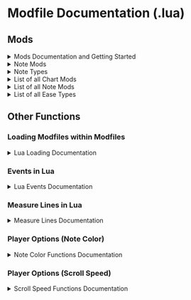 # Modfile Documentation (.lua)

## Mods
<details>
<summary>Mods Documentation and Getting Started</summary>

Mods for a chart are stored in a .lua file! This file is executed at gameplay.
There are two kinds of mod initialization calls, "Mod" and "Ease".

For basic chart mods, first we need to call the container object which stores all of our chart mods.
To call this object's method, we use `xdrv.Mod` or `xdrv.Set`.
The arguments it takes are:
- The mod name
- The value to set the mod to
- Whether to set the mod at a specific beat or time in seconds ('beat' or 'time')
- The beat or time in seconds

Putting this together, we get:
<br>
`xdrv.Mod("speed", 1, "time", 8);`
<br>
OR
<br>
`xdrv.Set("speed", 1, "time", 8);`
<br>
Which sets the mod "speed", to a value of 1, at exactly 8 seconds into the chart.

For eased mods, we need to call `xdrv.Ease`.
The arguments it takes are:
- The mod name
- The starting value
- The ending value
- Whether to set the mod at a specific beat or time in seconds (`'beat'` or `'time'`)
- The beat or time in seconds to start easing our mod
- Whether to set the duration as length or as its ending point, in beat or time in seconds as determined by the fourth parameter (`'end'` or `'len'`)
- The end point of our ease as a beat or time in seconds, or length in beats or time in seconds
- The type of ease to use

The final method call will look like this:
<br>
`xdrv.Ease("speed", 0, 1, "beat", 4, "len", 8, "linear");`
<br>

Which means to ease the "speed" modifier value from 0 to 1, starting at beat 4, for a length of 8 beats with the linear ease type.
</details>

<details>
<summary>Note Mods</summary>
As of 1.4.1, specific notes can have their own mods given to them, called note mods.

To set a note mod, provide the Note Data object or note ID as the first argument in a `xdrv.Set` or `xdrv.Ease` function call.

Example:
- `xdrv.Set(note, "scale_x", 2, "beat", 8);`

To get a Note Data object, you must obtain one via one of these functions:

`xdrv.GetNoteData()`
- Returns every Note Data object in the chart.

`xdrv.GetNoteDataInBeatRange(float startBeat, float endBeat)`
- Returns every Note Data object in the chart within a range of two beats. Does not include the note on the end beat. (Inclusive)

`xdrv.GetNoteDataInTimeRange(float startTime, float endTime)`
- Returns every Note Data object in the chart within a range of two timestamps.

`xdrv.GetNoteDataInDisplayBeatRange(float startDisplayBeat, float endDisplayBeat)`
- Returns every Note Data object in the chart within a range of two display beats.

`xdrv.GetNoteDataOfType(int noteType)`
- Returns every Note Data object in the chart of a specific Note Type in integer form.

`xdrv.GetNoteDataOfTypeInBeatRange(int noteType, float startBeat, float endBeat)`
- Returns every Note Data object in the chart of a specific Note Type in integer form within a range of two beats.

`xdrv.GetNoteDataOfTypeInTimeRange(int noteType, float startTime, float endTime)`
- Returns every Note Data object in the chart of a specific Note Type in integer form within a range of two timestamps.

`xdrv.GetNoteDataOfTypeInDisplayBeatRange(int noteType, float startDisplayBeat, float endDisplayBeat)`
- Returns every Note Data object in the chart of a specific Note Type in integer form within a range of two display beats.

`xdrv.GetNoteDataOfType(string noteTypeString)`
- Returns every Note Data object in the chart of a specific Note Type in string form.

`xdrv.GetNoteDataOfTypeInBeatRange(string noteTypeString, float startBeat, float endBeat)`
- Returns every Note Data object in the chart of a specific Note Type in string form within a range of two beats.

`xdrv.GetNoteDataOfTypeInTimeRange(string noteTypeString, float startTime, float endTime)`
- Returns every Note Data object in the chart of a specific Note Type in string form within a range of two timestamps.

`xdrv.GetNoteDataOfTypeInDisplayBeatRange(string noteTypeString, float startDisplayBeat, float endDisplayBeat)`
- Returns every Note Data object in the chart of a specific Note Type in string form within a range of two display beats.

Each Note Data object has different values which can be used however you like, but cannot be modified.

`ID`
- The integer ID of the note. Note IDs start at 0, and end on the last note of the chart.

`NoteType`
- The integer representation of the note's type. More notes on Note Type below.

`NoteTypeString`
- The string representation of the note's type. More notes on Note Type below.

`Beat`
- The beat of the note.

`Time`
- The time of the note.

`DisplayBeat`
- The display beat of the note, which is the "position" of the note when factoring in `#SCROLL` timing segments.

`BeatLength`
- If the note is a `HoldHead`, `GearLeftHead`, `GearRightHead`, `DriftLeftHead`, or `DriftRightHead`, this is how long the note is active for in beats.

`TimeLength`
- If the note is a `HoldHead`, `GearLeftHead`, `GearRightHead`, `DriftLeftHead`, or `DriftRightHead`, this is how long the note is active for in seconds.

`DisplayBeatLength`
- If the note is a `HoldHead`, `GearLeftHead`, `GearRightHead`, `DriftLeftHead`, or `DriftRightHead`, this is how long the note is active for in display beats.

`Ticks`
- A table of all Hold/Gear ticks in seconds.

`Ignore`
- If the note is a fake, or cannot be hit. `HoldTail`, `GearLeftTail`, `GearRightTail`, `DriftLeftTail`, and `DriftRightTail` notes are always ignored.

`Column`
- The column the note belongs to. Note Columns are 0-5, Gear Columns are 6-7, Drift Column is 8.

`Overlap`
- If this note overlaps with a gear. 

</details>

<details>
<summary>Note Types</summary>

`Invalid` (Type: 0)
- Unused, except if something goes wrong.

`Tap` (Type: 1)
- Tap notes.

`HoldHead` (Type: 2)
- Hold heads. Contains information about how long the hold lasts.

`HoldTail` (Type: 3)
- Hold tails. Always fake/ignored. Essentially a placeholder note with no texture, and should not be used unless you know what you're doing.

`GearLeftHead` (Type: 4)
- Left gear heads. Contains information about how long the gear lasts.

`GearRightHead` (Type: 5)
- Right gear heads. Contains information about how long the gear lasts.

`GearLeftTail` (Type: 6)
- Left gear tails. Always fake/ignored, but has a texture.

`GearRightTail` (Type: 7)
- Right gear tails. Always fake/ignored, but has a texture.

`DriftLeftHead` (Type: 8)
- Left drift heads. Contains information about how long the drift lasts.

`DriftRightHead` (Type: 9)
- Right drift heads. Contains information about how long the drift lasts.

`DriftTail` (Type: 10)
- Unused.

`DriftLeftTail` (Type: 11)
- Left drift tails. Always fake/ignored.

`DriftRightTail` (Type: 12)
- Right drift heads. Always fake/ignored.

`Mine` (Type: 13)
- Mine notes. If pressed, they count as a BREAK, otherwise count as an X-LIMIT. Contains the same information as your standard Tap note.

</details>

<details>
<summary>List of all Chart Mods</summary>

"speed" (Column specific variants: "speedX" where X is 1-9, Aliases: "noteX_speed" where X is 1-9, "gearleft_speed", "gearright_speed", "drift_speed")
- Changes the scroll speed multiplier independent of actual scroll speed.

"brake" (Column specific variants: "brakeX" where X is 1-9, Aliases: "brakeX_speed" where X is 1-9, "gearleft_brake", "gearright_brake", "drift_brake")
- Slows down notes as they get closer to the judge line.

"accel" (Column specific variants: "accelX" where X is 1-9, Aliases: "accelX_speed" where X is 1-9, "gearleft_accel", "gearright_accel", "drift_accel")
- Speeds up notes as they start approaching the judge line.

"camera_position_x" (Alias: "camera_move_x")
- Move the camera along the X axis.

"camera_position_y" (Alias: "camera_move_y")
- Move the camera along the Y axis.

"camera_position_z" (Alias: "camera_move_z")       
- Move the camera along the Z axis.

"camera_rotation_x" (Alias: "camera_rotate_x")       
- Rotate the camera around the X axis.

"camera_rotation_y" (Alias: "camera_rotate_y")       
- Rotate the camera around the Y axis.

"camera_rotation_z" (Alias: "camera_rotate_z")       
- Rotate the camera around the Z axis.

"camera_fov" (Alias: "camera_field_of_view")
- Change the camera's field of view. Only applies to perspective (default) camera. Default: 100, Minimum: 1, Maximum: 179

"camera_size" (Alias: "camera_orthographic_size")
- Change the camera's size. Only applies to orthographic camera. Default: 5, if set to 0, this will be set to 0.01 to avoid errors.

"note_move_x" (Column specific variant: "noteX_move_x" where X is 1-6)
- Move all notes along the X axis.

"note_move_y" (Column specific variant: "noteX_move_y" where X is 1-6)
- Move all notes along the Y axis.

"note_move_z" (Column specific variant: "noteX_move_z" where X is 1-6)
- Move all notes along the Z axis.

"note_rotate_x" (Column specific variant: "noteX_rotate_x" where X is 1-6)
- Rotate the notes around the X axis.

"note_rotate_y" (Column specific variant: "noteX_rotate_y" where X is 1-6)
- Rotate the notes around the Y axis.

"note_rotate_z" (Column specific variant: "noteX_rotate_z" where X is 1-6)
- Rotate the notes around the Z axis.

"note_scale_x" (Column specific variant: "noteX_scale_x" where X is 1-6)
- Changes the scale of the notes along the X axis.

"note_scale_y" (Column specific variant: "noteX_scale_y" where X is 1-6)
- Changes the scale of the notes along the Y axis.

"note_scale_z" (Column specific variant: "noteX_scale_z" where X is 1-6)
- Changes the scale of the notes along the Z axis.

"gear_move_x" (Column specific variants: "gearleft_move_x" and "gearright_move_x")
- Move both gears along the X axis.

"gear_move_y" (Column specific variants: "gearleft_move_y" and "gearright_move_y")
- Move both gears along the Y axis.

"gear_move_z" (Column specific variants: "gearleft_move_z" and "gearright_move_z")
- Move both gears along the Z axis.

"gear_rotate_x" (Column specific variants: "gearleft_rotate_x" and "gearright_rotate_x")
- Rotate both gears around the X axis.

"gear_rotate_y" (Column specific variants: "gearleft_rotate_y" and "gearright_rotate_y")
- Rotate both gears around the Y axis.

"gear_rotate_z" (Column specific variants: "gearleft_rotate_z" and "gearright_rotate_z")
- Rotate both gears around the Z axis.

"gear_scale_x" (Column specific variants: "gearleft_scale_x" and "gearright_scale_x")
- Changes the scale of the gears along the X axis.

"gear_scale_y" (Column specific variants: "gearleft_scale_y" and "gearright_scale_y")
- Changes the scale of the gears along the Y axis.

"gear_scale_z" (Column specific variants: "gearleft_scale_z" and "gearright_scale_z")
- Changes the scale of the gears along the Z axis.

"drift_move_x" (Column specific variants: "driftleft_move_x" and "driftright_move_x")
- Move drift notes along the X axis.

"drift_move_y" (Column specific variants: "driftleft_move_y" and "driftright_move_y")
- Move drift notes along the Y axis.

"drift_move_z" (Column specific variants: "driftleft_move_z" and "driftright_move_z")
- Move drift notes along the Z axis.

"drift_rotate_x" (Column specific variants: "driftleft_rotate_x" and "driftright_rotate_x")
- Rotate drift notes around the X axis.

"drift_rotate_y" (Column specific variants: "driftleft_rotate_y" and "driftright_rotate_y")
- Rotate drift notes around the Y axis.

"drift_rotate_z" (Column specific variants: "driftleft_rotate_z" and "driftright_rotate_z")
- Rotate drift notes around the Z axis.

"drift_scale_x" (Column specific variants: "driftleft_scale_x" and "driftright_scale_x")
- Changes the scale of the drift notes along the X axis.

"drift_scale_y" (Column specific variants: "driftleft_scale_y" and "driftright_scale_y")
- Changes the scale of the drift notes along the Y axis.

"drift_scale_z" (Column specific variants: "driftleft_scale_z" and "driftright_scale_z")
- Changes the scale of the drift notes along the Z axis.

"track_move_x" (Track specific variants: "trackleft_move_x" and "trackright_move_x")
- Move the tracks along the X axis.

"track_move_y" (Track specific variants: "trackleft_move_y" and "trackright_move_y")
- Move the tracks along the Y axis.

"track_move_z" (Track specific variants: "trackleft_move_z" and "trackright_move_z")
- Move the tracks along the Z axis.

"track_rotate_x" (Track specific variants: "trackleft_rotate_x" and "trackright_rotate_x")
- Rotate the tracks around the X axis.

"track_rotate_y" (Track specific variants: "trackleft_rotate_y" and "trackright_rotate_y")
- Rotate the tracks around the Y axis.

"track_rotate_z" (Track specific variants: "trackleft_rotate_z" and "trackright_rotate_z")
- Rotate the tracks around the Z axis.

"track_scale_x" (Track specific variants: "trackleft_scale_x" and "trackright_scale_x")
- Changes the scale of the tracks along the X axis.

"track_scale_y" (Track specific variants: "trackleft_scale_y" and "trackright_scale_y")
- Changes the scale of the tracks along the Y axis.

"track_scale_z" (Track specific variants: "trackleft_scale_z" and "trackright_scale_z")
- Changes the scale of the tracks along the Z axis.

"judgment_line_offset" (Track specific variants: "judgment_line_left_offset" and "judgment_line_right_offset")
- Moves the judgment line up or down the track.

"render_line_offset" (Track specific variants: "render_line_left_offset and "render_line_right_offset")
- Moves the 'render line' up or down the track. Notes will not render past this line.

"black_bar_top_position"   
- Move the top black bar down onto the screen. A value of 1 will completely cover the screen.

"black_bar_bottom_position"    
- Move the bottom black bar up onto the screen. A value of 1 will completely cover the screen.

"black_bar_left_position"   
- Move the left black bar right onto the screen. A value of 1 will completely cover the screen.

"black_bar_right_position"   
- Move the right black bar left onto the screen. A value of 1 will completely cover the screen.

"black_bar_top_rotation"   
- Rotate the top black bar in degrees from 0-360.

"black_bar_bottom_rotation"    
- Rotate the bottom black bar in degrees from 0-360.

"black_bar_left_rotation"   
- Rotate the left black bar in degrees from 0-360.

"black_bar_right_rotation"   
- Rotate the right black bar in degrees from 0-360.

"background_speed_additive" (Alias: "bg_speed_add")
- Manually add background scroll speed.

"background_speed_multiplier" (Alias: "bg_speed_mult")
- Manually multiply background scroll speed.

"lane_color_red" (Alias: "track_color_red")
- Change the track's red color channel. Default value is set to 0.075.

"lane_color_green" (Alias: "track_color_green")
- Change the track's green color channel. Default value is set to 0.075.

"lane_color_blue" (Alias: "track_color_blue")
- Change the track's blue color channel. Default value is set to 0.075.

"lane_color_alpha" (Alias: "track_color_alpha")
- Change the track's alpha color channel. Default value is set to 1.

"lane_left_color_red" (Alias: "track_left_color_red")
- Change the left track's red color channel. This is added on top of the color mods for both tracks. Default value is set to 0.

"lane_left_color_green" (Alias: "track_left_color_green")
- Change the left track's green color channel. This is added on top of the color mods for both tracks. Default value is set to 0.

"lane_left_color_blue" (Alias: "track_left_color_blue")
- Change the left track's blue color channel. This is added on top of the color mods for both tracks. Default value is set to 0.

"lane_left_color_alpha" (Alias: "track_left_color_alpha")
- Change the left track's alpha color channel. This is added on top of the color mods for both tracks. Default value is set to 0.

"lane_right_color_red" (Alias: "track_right_color_red")
- Change the right track's red color channel. This is added on top of the color mods for both tracks. Default value is set to 0.

"lane_right_color_green" (Alias: "track_right_color_green")
- Change the right track's green color channel. This is added on top of the color mods for both tracks. Default value is set to 0.

"lane_right_color_blue" (Alias: "track_right_color_blue")
- Change the right track's blue color channel. This is added on top of the color mods for both tracks. Default value is set to 0.

"lane_right_color_alpha" (Alias: "track_right_color_alpha")
- Change the right track's alpha color channel. This is added on top of the color mods for both tracks. Default value is set to 0.

"note_opacity" (Column specific variant: "noteX_opacity" where X is 1-6)
- Change the opacity of notes. Value ranges from 0 to 1.

"gear_opacity" (Track specific variants: "gearleft_opacity" and "gearright_opacity")
- Change the opacity of gears. Value ranges from 0 to 1.

"drift_opacity" (Track specific variants: "driftleft_opacity" and "driftright_opacity")
- Change the opacity of drift notes. Value ranges from 0 to 1.

"note_opacityX" (Where X is 1-9)
- A column specific variant of "note_opacity" for all notes including gears and drifts. Column 9 does not affect left/right drifts independently, but all drift notes.

</details>

<details>
<summary>List of all Note Mods</summary>

"speed"
- Changes the note's scroll speed multiplier independent of actual scroll speed.

"move_x"
- Moves the note along the X axis.

"move_y"
- Moves the note along the Y axis.

"move_z"
- Moves the note along the Z axis.

"rotate_x"
- Rotates the note along the X axis in euler angles.

"rotate_y"
- Rotates the note along the Y axis in euler angles.

"rotate_z"
- Rotates the note along the Z axis in euler angles.

"scale_x"
- Additively scales the note along the X axis. Default: 1

"scale_y"
- Additively scales the note along the Y axis. Default: 1

"scale_z"
- Additively scales the note along the Z axis. Default: 1

"brake"
- Slows down the note as it gets closer to the judge line.

"accel"
- Speeds up the note as it starts approaching the judge line.

"opacity"
- Changes how opaque the note is. Default: 1

</details>

<details>
<summary>List of all Ease Types</summary>

* Linear
* InQuad
* OutQuad
* InOutQuad
* InCubic
* OutCubic
* InOutCubic
* InQuart
* OutQuart
* InOutQuart
* InQuint
* OutQuint
* InOutQuint
* InSine
* OutSine
* InOutSine
* InExpo
* OutExpo
* InOutExpo
* InCirc
* OutCirc
* InOutCirc
* InElastic
* OutElastic
* InOutElastic
* InBack
* OutBack
* InOutBack
* InBounce
* OutBounce
* InOutBounce
* Bounce
* Tri
* Bell
* Pop
* Tap
* Pulse
* Spike
* Inverse
* Instant
* SmoothStep
* SmootherStep
* SmoothestStep

</details>

## Other Functions

### Loading Modfiles within Modfiles

<details>
<summary>Lua Loading Documentation</summary>

As of 1.4.1, you can now call `xdrv.Load` to load a modfile from a modfile! Helpful for collaborations.

Example:
- `xdrv.Load("other_modfile.lua");`

</details>

### Events in Lua

<details>
<summary>Lua Events Documentation</summary>

As of 1.2.0, you can call [Events](https://github.com/EX-XDRiVER/Chart-Documentation/tree/main/backgrounds) from lua files.

The syntax for RunEvent is `xdrv.RunEvent(string eventName, string beatOrTime, float timingValue, params object[] eventValues)`.

Example: `xdrv.RunEvent("SetUIAlphaCurrentSongGroup", "beat", 0, 1, 10);`

This will run the event for setting the alpha for the UI for song metadata and score information's at beat 0, to 1 over the course of 10 beats.

All events, and arguments (including optional ones) are supported.

Additionally, you can call this function with snake_case. Example: `xdrv.run_event`
</details>

### Measure Lines in Lua

<details>
<summary>Measure Lines Documentation</summary>

As of 1.4.22, you can call add measure lines from lua files.

The syntax for AddMeasureLine is `xdrv.AddMeasureLine(string beatOrTime, float timingValue, params object[] values)`.

Values is an optionally, track-specific measure line argument which can be either `"left"` or `"right"`.

Example: `xdrv.AddMeasureLine("beat", 0, "left");`

Additionally, you can call this function with snake_case. Example: `xdrv.add_measure_line`
</details>

### Player Options (Note Color)

<details>
<summary>Note Color Functions Documentation</summary>

As of 1.2.0, you can get the player's note color from a desired column.

`xdrv.GetPlayerNoteColor(int column)` will return a float array containing 4 floats, with red, green, blue, and alpha channels. The values are all ranging from 0 to 1. The provided column index needs to be from 0 to 7.

Additionally, you can get a specific color channel using `xdrv.GetPlayerNoteColorChannel(int column, int index)`, where index needs to be from 0 to 3.

You can also use `xdrv.GetPlayerNoteColorRed(int column)`, `xdrv.GetPlayerNoteColorGreen(int column)`, `xdrv.GetPlayerNoteColorBlue(int column)`, and `xdrv.GetPlayerNoteColorAlpha(int column)`.

Additionally, you can call these functions with snake_case. Example: `xdrv.get_player_note_color`
</details>

### Player Options (Scroll Speed)

<details>
<summary>Scroll Speed Functions Documentation</summary>

You can get a player's scroll speed using `xdrv.GetPlayerScrollSpeed()`. This will return the raw float value that the player has in options. This value has a minimum of 0.5 with no maximum.

Additionally, you can call this function with snake_case. Example: `xdrv.get_player_scroll_speed`
</details>